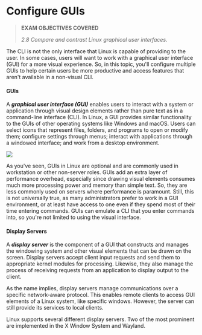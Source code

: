 # Configure GUIs

> **EXAM OBJECTIVES COVERED**
> 
> _2.8 Compare and contrast Linux graphical user interfaces._

The CLI is not the only interface that Linux is capable of providing to the user. In some cases, users will want to work with a graphical user interface (GUI) for a more visual experience. So, in this topic, you'll configure multiple GUIs to help certain users be more productive and access features that aren't available in a non-visual CLI.

#### GUIs

A **_graphical user interface (GUI)_** enables users to interact with a system or application through visual design elements rather than pure text as in a command-line interface (CLI). In Linux, a GUI provides similar functionality to the GUIs of other operating systems like Windows and macOS. Users can select icons that represent files, folders, and programs to open or modify them; configure settings through menus; interact with applications through a windowed interface; and work from a desktop environment.

![](gui.png)


As you've seen, GUIs in Linux are optional and are commonly used in workstation or other non-server roles. GUIs add an extra layer of performance overhead, especially since drawing visual elements consumes much more processing power and memory than simple text. So, they are less commonly used on servers where performance is paramount. Still, this is not universally true, as many administrators prefer to work in a GUI environment, or at least have access to one even if they spend most of their time entering commands. GUIs can emulate a CLI that you enter commands into, so you're not limited to using the visual interface.

#### Display Servers

A **_display server_** is the component of a GUI that constructs and manages the windowing system and other visual elements that can be drawn on the screen. Display servers accept client input requests and send them to appropriate kernel modules for processing. Likewise, they also manage the process of receiving requests from an application to display output to the client.

As the name implies, display servers manage communications over a specific network-aware protocol. This enables remote clients to access GUI elements of a Linux system, like specific windows. However, the server can still provide its services to local clients.

Linux supports several different display servers. Two of the most prominent are implemented in the X Window System and Wayland.